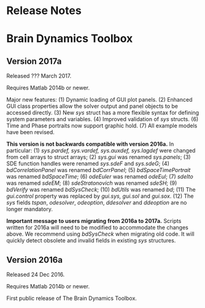 # Release Notes
# Brain Dynamics Toolbox

## Version 2017a
Released ??? March 2017.

Requires Matlab 2014b or newer.

Major new features:
(1) Dynamic loading of GUI plot panels.
(2) Enhanced GUI class properties allow the solver output and panel objects to be accessed directly. 
(3) New *sys* struct has a more flexible syntax for defining system parameters and variables.
(4) Improved validation of *sys* structs.
(6) Time and Phase portraits now support graphic hold.
(7) All example models have been revised.
 
**This version is not backwards compatible with version 2016a.** In particular: 
(1) *sys.pardef, sys.vardef, sys.auxdef, sys.lagdef* were changed from cell arrays to struct arrays; 
(2) *sys.gui* was renamed *sys.panels*;
(3) SDE function handles were renamed *sys.sdeF* and *sys.sdeG*;
(4) *bdCorrelationPanel* was renamed *bdCorrPanel*;
(5) *bdSpaceTimePortrait* was renamed *bdSpaceTime*;
(6) *odeEuler* was renamed *odeEul*;
(7) *sdeIto* was renamed *sdeEM*;
(8) *sdeStratonovich* was renamed *sdeSH*;
(9) *bdVerify* was renamed *bdSysCheck*;
(10) *bdUtils* was renamed *bd*;
(11) The *gui.control* property was replaced by *gui.sys, gui.sol* and *gui.sox*.
(12) The *sys* fields *tspan*, *odesolver*, *odeoption*, *ddesolver* and *ddeoption* are no longer mandatory.

**Important message to users migrating from 2016a to 2017a.** Scripts written for 2016a will need to be modified to accommodate the changes above. We recommend using *bdSysCheck* when migrating old code. It will quickly detect obsolete and invalid fields in existing *sys* structures. 

## Version 2016a
Released 24 Dec 2016.

Requires Matlab 2014b or newer.

First public release of The Brain Dynamics Toolbox.

